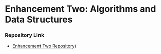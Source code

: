 # **Enhancement Two: Algorithms and Data Structures**

### **Repository Link**

- [Enhancement Two Repository](https://github.com/JaredIckler/CS499-EnhancmentTwo))
